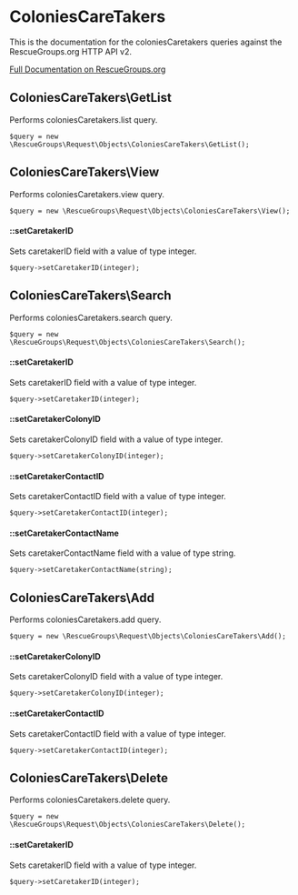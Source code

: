 # ColoniesCareTakers

This is the documentation for the coloniesCaretakers queries against the RescueGroups.org HTTP API v2.

[Full Documentation on RescueGroups.org](https://userguide.rescuegroups.org/display/APIDG/Object+definitions#Objectdefinitions-coloniesCaretakers)

## ColoniesCareTakers\GetList

Performs coloniesCaretakers.list query.

    $query = new \RescueGroups\Request\Objects\ColoniesCareTakers\GetList();



## ColoniesCareTakers\View

Performs coloniesCaretakers.view query.

    $query = new \RescueGroups\Request\Objects\ColoniesCareTakers\View();

#### ::setCaretakerID

Sets caretakerID field with a value of type integer.

    $query->setCaretakerID(integer);



## ColoniesCareTakers\Search

Performs coloniesCaretakers.search query.

    $query = new \RescueGroups\Request\Objects\ColoniesCareTakers\Search();

#### ::setCaretakerID

Sets caretakerID field with a value of type integer.

    $query->setCaretakerID(integer);

#### ::setCaretakerColonyID

Sets caretakerColonyID field with a value of type integer.

    $query->setCaretakerColonyID(integer);

#### ::setCaretakerContactID

Sets caretakerContactID field with a value of type integer.

    $query->setCaretakerContactID(integer);

#### ::setCaretakerContactName

Sets caretakerContactName field with a value of type string.

    $query->setCaretakerContactName(string);



## ColoniesCareTakers\Add

Performs coloniesCaretakers.add query.

    $query = new \RescueGroups\Request\Objects\ColoniesCareTakers\Add();

#### ::setCaretakerColonyID

Sets caretakerColonyID field with a value of type integer.

    $query->setCaretakerColonyID(integer);

#### ::setCaretakerContactID

Sets caretakerContactID field with a value of type integer.

    $query->setCaretakerContactID(integer);



## ColoniesCareTakers\Delete

Performs coloniesCaretakers.delete query.

    $query = new \RescueGroups\Request\Objects\ColoniesCareTakers\Delete();

#### ::setCaretakerID

Sets caretakerID field with a value of type integer.

    $query->setCaretakerID(integer);





